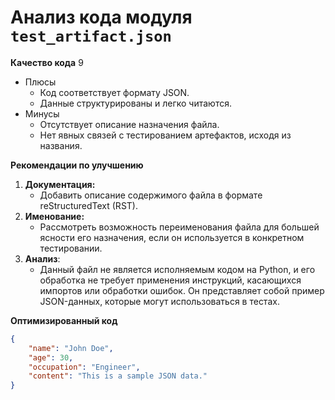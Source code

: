 # Анализ кода модуля `test_artifact.json`

**Качество кода**
9
-  Плюсы
    - Код соответствует формату JSON.
    - Данные структурированы и легко читаются.
-  Минусы
   -  Отсутствует описание назначения файла.
    - Нет явных связей с тестированием артефактов, исходя из названия.

**Рекомендации по улучшению**

1. **Документация:**
    -  Добавить описание содержимого файла в формате reStructuredText (RST).
2. **Именование:**
    -  Рассмотреть возможность переименования файла для большей ясности его назначения, если он используется в конкретном тестировании.
3. **Анализ**:
   - Данный файл не является исполняемым кодом на Python, и его обработка не требует применения инструкций, касающихся импортов или обработки ошибок. Он представляет собой пример JSON-данных, которые могут использоваться в тестах.

**Оптимизированный код**

```json
{
    "name": "John Doe",
    "age": 30,
    "occupation": "Engineer",
    "content": "This is a sample JSON data."
}
```